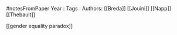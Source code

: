 #notesFromPaper
Year   :
Tags   :
Authors: [[Breda]] [[Jouini]] [[Napp]] [[Thebault]]

[[gender equality paradox]]
